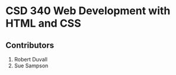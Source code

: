 <h1>CSD 340 Web Development with HTML and CSS</h1>

<h2>Contributors</h2>
<ol>
  <li>Robert Duvall</li>
  <li>Sue Sampson</li>
</ol>

